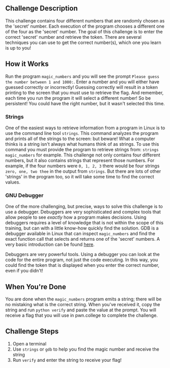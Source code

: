 ## Challenge Description
This challenge contains four different numbers that are randomly chosen as the 'secret' number. Each execution of the program chooses a different one of the four as the 'secret' number. The goal of this challenge is to enter the correct 'secret' number and retrieve the token. There are several techniques you can use to get the correct number(s), which one you learn is up to you!

## How it Works
Run the program ```magic_numbers``` and you will see the prompt ```Please guess the number between 1 and 1000:```. Enter a number and you will either have guessed correctly or incorrectly! Guessing correctly will result in a token printing to the screen that you must use to retrieve the flag. And remember, each time you run the program it will select a different number! So be persistent! You could have the right number, but it wasn't selected this time.

### Strings
One of the easiest ways to retrieve information from a program in Linux is to use the command line tool ```strings```. This command analyzes the program and prints all of the strings to the screen: but beware! What a computer thinks is a string isn't always what humans think of as strings. To use this command you must provide the program to retrieve strings from: ```strings magic_numbers``` for example. This challenge not only contains four different numbers, but it also contains strings that represent those numbers. For example, if the four numbers were ```0, 1, 2, 3``` there would be four strings ```zero, one, two thee``` in the output from ```strings```. But there are lots of other 'strings' in the program too, so it will take some time to find the correct values.

### GNU Debugger
One of the more challenging, but precise, ways to solve this challenge is to use a debugger. Debuggers are very sophisticated and complex tools that allow people to see *exactly* how a program makes decisions. Using debuggers requires a level of knowledge that is not within the scope of this training, but can with a little know-how quickly find the solution. GDB is a debugger available in Linux that can inspect ```magic_numbers``` and find the exact function call that selects and returns one of the 'secret' numbers. A very basic introduction can be found [here](web.eecs.umich.edu/~sugih/pointers/summary.html).

Debuggers are very powerful tools. Using a debugger you can look at the code for the entire program, not just the code executing. In this way, you could find the token that is displayed when you enter the correct number, even if you didn't!

## When You're Done
You are done when the ```magic_numbers``` program emits a string; there will be no mistaking what is the correct string. When you've received it, copy the string and run ```python verify``` and paste the value at the prompt. You will receive a flag that you will use in pwn.college to complete the challenge.

## Challenge Steps
1. Open a terminal
2. Use `strings` or `gdb` to help you find the magic number and receive the string
3. Run `verify` and enter the string to receive your flag!
